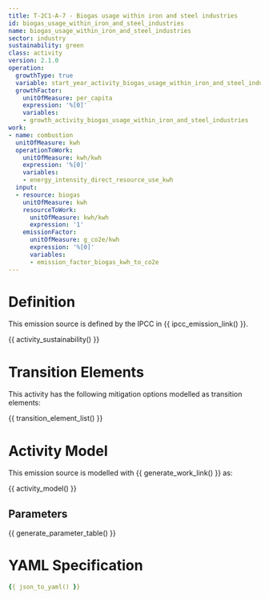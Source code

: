 ```yaml
---
title: T-2C1-A-7 - Biogas usage within iron and steel industries
id: biogas_usage_within_iron_and_steel_industries
name: biogas_usage_within_iron_and_steel_industries
sector: industry
sustainability: green
class: activity
version: 2.1.0
operation:
  growthType: true
  variable: start_year_activity_biogas_usage_within_iron_and_steel_industries
  growthFactor:
    unitOfMeasure: per_capita
    expression: '%[0]'
    variables:
    - growth_activity_biogas_usage_within_iron_and_steel_industries
work:
- name: combustion
  unitOfMeasure: kwh
  operationToWork:
    unitOfMeasure: kwh/kwh
    expression: '%[0]'
    variables:
    - energy_intensity_direct_resource_use_kwh
  input:
  - resource: biogas
    unitOfMeasure: kwh
    resourceToWork:
      unitOfMeasure: kwh/kwh
      expression: '1'
    emissionFactor:
      unitOfMeasure: g_co2e/kwh
      expression: '%[0]'
      variables:
      - emission_factor_biogas_kwh_to_co2e
---
```

# Definition
This emission source is defined by the IPCC in {{ ipcc_emission_link() }}.


{{ activity_sustainability() }}

# Transition Elements

This activity has the following mitigation options modelled as transition elements:

{{ transition_element_list() }}

# Activity Model
This emission source is modelled with {{ generate_work_link() }} as:

{{ activity_model() }}

## Parameters

{{ generate_parameter_table() }}

# YAML Specification

```yaml
{{ json_to_yaml() }}
```
